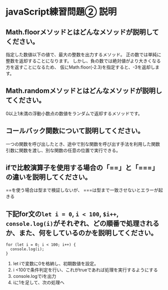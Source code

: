 # javaScript練習問題② 説明

## Math.floorメソッドとはどんなメソッドが説明してください。
指定した数値以下の値で、最大の整数を出力するメソッド。
正の数では単純に整数を返却することになります。
しかし、負の数では絶対値がより大きくなる方を返すことになるため、
仮にMath.floor(-2.3)を指定すると、-3を返却します。

## Math.randomメソッドとはどんなメソッドが説明してください。
0以上1未満の浮動小数点の数値をランダムで返却するメソッドです。
## コールバック関数について説明してください。
一つの関数を呼び出したとき、途中で別な関数を呼び出す手法を利用した関数
引数に関数を渡し、別な関数の任意の位置で実行できる。
## ifで比較演算子を使用する場合の「==」と「===」の違いを説明してください。
==を使う場合は型まで検証しないが、
===は型まで一致させないとエラーが起きる

## 下記for文の`let i = 0`, `i < 100`, `$i++`, `console.log(i)`がそれぞれ、どの順番で処理されるか、また、何をしているのかを説明してください。

```
for (let i = 0; i < 100; i++) {
  console.log(i);
}
```

1. let iで変数に0を格納し、初期数値を設定。
2. i <100で条件判定を行い、これがtrueであれば処理を実行するようにする
3. console.logでiを出力
4. iに1を足して、次の処理へ